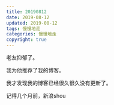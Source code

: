 ```yaml
---
title: 20190812
date: 2019-08-12
updated: 2019-08-12
tags: 慢慢地走
categories: 慢慢地走
copyright: true
---
```


老友抑郁了。

我为他推荐了我的博客。

我才发现我的博客已经很久很久没有更新了。

记得几个月前，新浪shou
